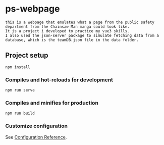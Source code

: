 # ps-webpage
```
this is a webpage that emulates what a page from the public safety department from the Chainsaw Man manga could look like.
It is a project i developed to practice my vue3 skills.
I also used the json-server package to simulate fetching data from a database, which is the teamDB.json file in the data folder.
```
## Project setup
```
npm install
```

### Compiles and hot-reloads for development
```
npm run serve
```

### Compiles and minifies for production
```
npm run build
```

### Customize configuration
See [Configuration Reference](https://cli.vuejs.org/config/).
